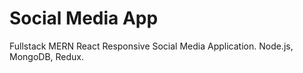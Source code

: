 <h1>Social Media App</h1>
Fullstack MERN React Responsive Social Media Application.
Node.js, MongoDB, Redux.
